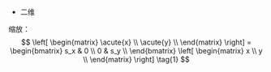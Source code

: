 + 二维

缩放：
$$
\left[ 
    \begin{matrix}
        \acute{x} \\
        \acute{y} \\
    \end{matrix}
\right] = 
\begin{bmatrix}
    s_x & 0 \\
    0 & s_y \\
\end{bmatrix}
\left[
    \begin{matrix}
        x \\
        y \\
    \end{matrix}
\right] \tag{1}
$$



